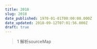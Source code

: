 ```yaml
---
title: 2018
slug: 2018
date_published: 1970-01-01T00:00:00.000Z
date_updated: 2018-09-12T07:01:56.000Z
draft: true
---
```


> 1 解析sourceMap
